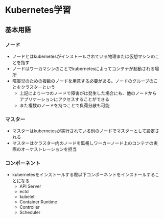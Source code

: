 # Kubernetes学習

## 基本用語

### ノード
- ノードとはkubernetesがインストールされている物理または仮想マシンのことを指す
- ノードはワーカマシンのことでkubernetesによってコンテナが起動される場所
- 障害児のための複数のノードを用意する必要がある。ノードのグループのことをクラスターという
  - 上記により一つのノードで障害がは発生した場合にも、他のノードからアプリケーションにアクセスすることができる
  - また複数のノードを持つことで負荷分散も可能

### マスター
- マスターはkubernetesが実行されている別のノードでマスターとして設定される
- マスターはクラスター内のノードを監視しワーカーノード上のコンテナの実際のオーケストレーションを担当

### コンポーネント
- kubernetesをインストールする際以下コンポーネントをインストールすることになる
  - API Server
  - ectd
  - kubelet
  - Container Runtime
  - Controller
  - Scheduler
